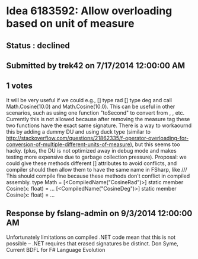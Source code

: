 # Idea 6183592: Allow overloading based on unit of measure #

## Status : declined

## Submitted by trek42 on 7/17/2014 12:00:00 AM

## 1 votes

It will be very useful if we could e.g.,
[<Measure>] type rad
[<Measure>] type deg
and call Math.Cosine(10.0<rad>) and Math.Cosine(10.0<deg>).
This can be useful in other scenarios, such as using one function "toSecond" to convert from <hour>, <minute>, etc.
Currently this is not allowed because after removing the measure tag these two functions have the exact same signature. There is a way to workaournd this by adding a dummy DU and using duck type (similar to http://stackoverflow.com/questions/21862335/f-operator-overloading-for-conversion-of-multiple-different-units-of-measure), but this seems too hacky. (plus, the DU is not optimized away in debug mode and makes testing more expensive due to garbage collection pressure).
Proposal: we could give these methods different [<CompiledName>] attributes to avoid conflicts, and compiler should then allow them to have the same name in FSharp, like
/// This should compile fine because these methods don't conflict in compiled assembly.
type Math =
[<CompiledName("CosineRad")>]
static member Cosine(x: float<rad>) = ...
[<CompiledName("CosineDeg")>]
static member Cosine(x: float<deg>) = ...

## Response by fslang-admin on 9/3/2014 12:00:00 AM

Unfortunately limitations on compiled .NET code mean that this is not possible – .NET requires that erased signatures be distinct.
Don Syme, Current BDFL for F# Language Evolution

